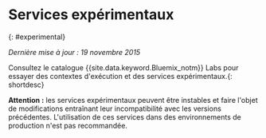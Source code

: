 

# Services expérimentaux
{: #experimental}

*Dernière mise à jour : 19 novembre 2015*

Consultez le catalogue {{site.data.keyword.Bluemix_notm}} Labs pour essayer des contextes d'exécution et des services expérimentaux.{: shortdesc} 



**Attention :** les services expérimentaux peuvent être instables et faire l'objet de modifications entraînant leur
incompatibilité avec les versions précédentes. L'utilisation de ces services dans des environnements de production n'est pas recommandée. 

